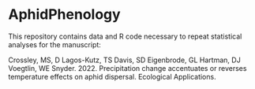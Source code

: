 # AphidPhenology

This repository contains data and R code necessary to repeat statistical analyses for the manuscript:

Crossley, MS, D Lagos-Kutz, TS Davis, SD Eigenbrode, GL Hartman, DJ Voegtlin, WE Snyder. 2022. Precipitation change accentuates or reverses temperature effects on aphid dispersal. Ecological Applications.
